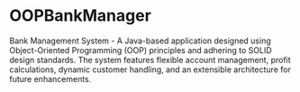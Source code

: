 # OOPBankManager
Bank Management System - A Java-based application designed using Object-Oriented Programming (OOP) principles and adhering to SOLID design standards. The system features flexible account management, profit calculations, dynamic customer handling, and an extensible architecture for future enhancements.

